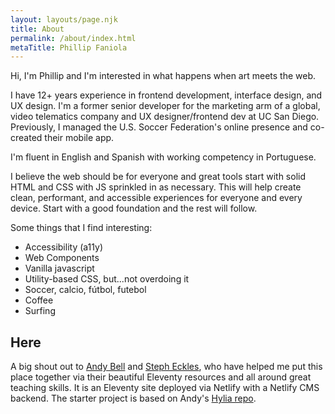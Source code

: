 ```yaml
---
layout: layouts/page.njk
title: About
permalink: /about/index.html
metaTitle: Phillip Faniola
---
```

Hi, I'm Phillip and I'm interested in what happens when art meets the web.

I have 12+ years experience in frontend development, interface design, and UX design. I'm a former senior developer for the marketing arm of a global, video telematics company and UX designer/frontend dev at UC San Diego. Previously, I managed the U.S. Soccer Federation's online presence and co-created their mobile app.

I'm fluent in English and Spanish with working competency in Portuguese.

I believe the web should be for everyone and great tools start with solid HTML and CSS with JS sprinkled in as necessary. This will help create clean, performant, and accessible experiences for everyone and every device. Start with a good foundation and the rest will follow.

Some things that I find interesting:

* Accessibility (a11y)
* Web Components
* Vanilla javascript
* Utility-based CSS, but...not overdoing it
* Soccer, calcio, fútbol, futebol
* Coffee
* Surfing

## Here

A big shout out to [Andy Bell](https://twitter.com/hankchizljaw) and [Steph Eckles](https://twitter.com/5t3ph), who have helped me put this place together via their beautiful Eleventy resources and all around great teaching skills. It is an Eleventy site deployed via Netlify with a Netlify CMS backend. The starter project is based on Andy's [Hylia repo](https://github.com/hankchizljaw/hylia).
